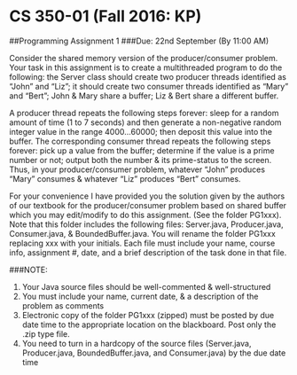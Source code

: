 CS 350-01 (Fall 2016: KP)
=====
##Programming Assignment 1
###Due: 22nd September (By 11:00 AM)

Consider the shared memory version of the producer/consumer problem. Your task in this assignment is to create a multithreaded program to do the following: the Server class should create two producer threads identified as “John” and “Liz”; it should create two consumer threads identified as “Mary” and “Bert”; John & Mary share a buffer; Liz & Bert share a different buffer.

A producer thread repeats the following steps forever: sleep for a random amount of time (1 to 7 seconds) and then generate a non-negative random integer value in the range 4000…60000; then deposit this value into the buffer. The corresponding consumer thread repeats the following steps forever: pick up a value from the buffer; determine if the value is a prime number or not; output both the number & its prime-status to the screen. Thus, in your producer/consumer problem, whatever “John” produces “Mary” consumes & whatever “Liz” produces “Bert” consumes.

For your convenience I have provided you the solution given by the authors of our textbook for the producer/consumer problem based on shared buffer which you may edit/modify to do this assignment. (See the folder PG1xxx). Note that this folder includes the following files: Server.java, Producer.java, Consumer.java, & BoundedBuffer.java. You will rename the folder PG1xxx replacing xxx with your initials.  Each file must include your name, course info, assignment #, date, and a brief description of the task done in that file.

###NOTE:
1. Your Java source files should be well-commented & well-structured
2. You must include your name, current date, & a description of the problem as comments
3. Electronic copy of the folder PG1xxx (zipped) must be posted by due date time to the appropriate location on the blackboard. Post only the .zip type file.
4. You need to turn in a hardcopy of the source files (Server.java, Producer.java, BoundedBuffer.java, and Consumer.java) by the due date time
